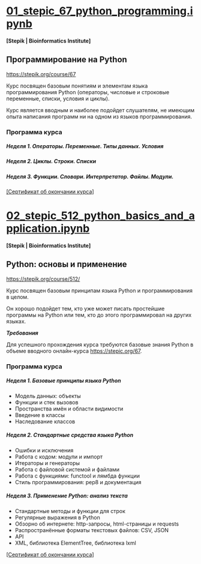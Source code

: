 ﻿# <a href="01_stepic_67_python_programming.ipynb">01_stepic_67_python_programming.ipynb</a>

#### [Stepik | Bioinformatics Institute]
## Программирование на Python
https://stepik.org/course/67

Курс посвящен базовым понятиям и элементам языка программирования Python (операторы, числовые и строковые переменные, списки, условия и циклы). 

Курс является вводным и наиболее подойдет слушателям, не имеющим опыта написания программ ни на одном из языков программирования.

### Программа курса
##### Неделя 1. Операторы. Переменные. Типы данных. Условия
##### Неделя 2. Циклы. Строки. Списки
##### Неделя 3. Функции. Словари. Интерпретатор. Файлы. Модули.

<a href="https://stepik.org/cert/226690">[Сертификат об окончании курса]</a>



# <a href="02_stepic_512_python_basics_and_application.ipynb">02_stepic_512_python_basics_and_application.ipynb</a>

#### [Stepik | Bioinformatics Institute]
## Python: основы и применение
https://stepik.org/course/512/

Курс посвящен базовым принципам языка Python и программирования в целом. 

Он хорошо подойдет тем, кто уже может писать простейшие программы на Python или тем, кто до этого программировал на других языках.

***Требования***

Для успешного прохождения курса требуются базовые ﻿знания Python в объеме вводного ﻿онлайн-курса https://stepic.org/67.


### Программа курса
##### Неделя 1. Базовые принципы языка Python
  
* Модель данных: объекты
* Функции и стек вызовов
* Пространства имён и области видимости
* Введение в классы
* Наследование классов

##### Неделя 2. Стандартные средства языка Python

* Ошибки и исключения
* Работа с кодом: модули и импорт
* Итераторы и генераторы
* Работа с файловой системой и файлами
* Работа с функциями: functool и лямбда функции
* Стиль программирования: pep8 и документация

##### Неделя 3. Применение Python: анализ текста
* Стандартные методы и функции для строк
* Регулярные выражения в Python
* Обзорно об интернете: http-запросы, html-страницы и requests
* Распространённые форматы текстовых файлов: CSV, JSON
* API
* XML, библиотека ElementTree, библиотека lxml

<a href="https://stepik.org/cert/237381">[Сертификат об окончании курса]</a>
